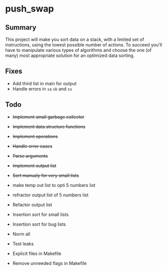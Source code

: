 # push_swap

## Summary
This project will make you sort data on a stack, with a limited set of instructions, using the lowest possible number of actions. To succeed you’ll have to manipulate various types of algorithms and choose the one (of many) most appropriate solution for an optimized data sorting.

## Fixes

- Add third list in main for output
- Handle errors in `sa` `sb` and `ss`

## Todo

- ~~Implement small garbage collector~~
- ~~Implement data structure functions~~
- ~~Implement operations~~
- ~~Handle error cases~~
- ~~Parse arguments~~
- ~~Implement output list~~
- ~~Sort manualy for very small lists~~
- make temp out list to opti 5 numbers list
- refractor output list of 5 numbers list
- Refactor output list
- Insertion sort for small lists
- Insertion sort for bug lists

- Norm all
- Test leaks

- Explicit files in Makefile
- Remove unneeded flags in Makefile
